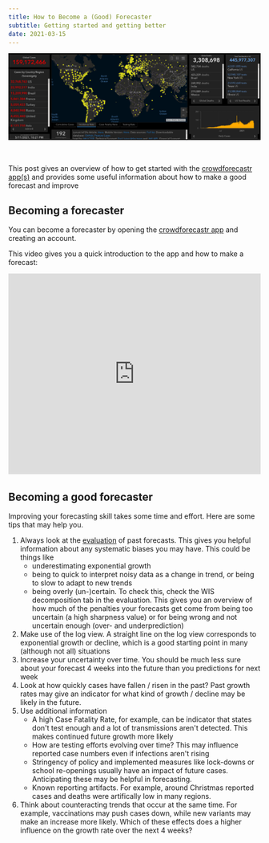 ```yaml
---
title: How to Become a (Good) Forecaster
subtitle: Getting started and getting better
date: 2021-03-15
---
```


![$cover](/images/jhu-dashboard.png)

<br> 

This post gives an overview of how to get started with the [crowdforecastr app(s)](/forecast-apps) and provides some useful information about how to make a good forecast and improve

## Becoming a forecaster 

You can become a forecaster by opening the [crowdforecastr app](https://cmmid-lshtm.shinyapps.io/crowd-forecast/) and creating an account. 

This video gives you a quick introduction to the app and how to make a forecast: 

<iframe height = 400, width = "100%" allowfullscreen="allowfullscreen" mozallowfullscreen="mozallowfullscreen" msallowfullscreen="msallowfullscreen" oallowfullscreen="oallowfullscreen" webkitallowfullscreen="webkitallowfullscreen" src="https://www.youtube.com/embed/NzZkNxXFgm8" frameborder="0" allow="accelerometer; autoplay; clipboard-write; encrypted-media; gyroscope; picture-in-picture" allowfullscreen fullscreen></iframe>

<br>

## Becoming a good forecaster

Improving your forecasting skill takes some time and effort. Here are some tips that may help you. 

1. Always look at the [evaluation](https://epiforecasts.io/europe-covid-forecast) of past forecasts. This gives you helpful information about any systematic biases you may have. This could be things like
    - underestimating exponential growth
    - being to quick to interpret noisy data as a change in trend, or being to slow to adapt to new trends
    - being overly (un-)certain. To check this, check the WIS decomposition tab in the evaluation. This gives you an overview of how much of the penalties your forecasts get come from being too uncertain (a high sharpness value) or for being wrong and not uncertain enough (over- and underprediction)
2. Make use of the log view. A straight line on the log view corresponds to exponential growth or decline, which is a good starting point in many (although not all) situations
3. Increase your uncertainty over time. You should be much less sure about your forecast 4 weeks into the future than you predictions for next week
4. Look at how quickly cases have fallen / risen in the past? Past growth rates may give an indicator for what kind of growth / decline may be likely in the future. 
5. Use additional information
    - A high Case Fatality Rate, for example, can be indicator that states don't test enough and a lot of transmissions aren't detected. This makes continued future growth more likely
    - How are testing efforts evolving over time? This may influence reported case numbers even if infections aren't rising
    - Stringency of policy and implemented measures like lock-downs or school re-openings usually have an impact of future cases. Anticipating these may be helpful in forecasting. 
    - Known reporting artifacts. For example, around Christmas reported cases and deaths were artifically low in many regions. 
6. Think about counteracting trends that occur at the same time. For example, vaccinations may push cases down, while new variants may make an increase more likely. Which of these effects does a higher influence on the growth rate over the next 4 weeks?
